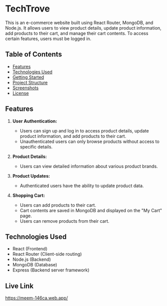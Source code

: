 # TechTrove

This is an e-commerce website built using React Router, MongoDB, and Node.js. It allows users to view product details, update product information, add products to their cart, and manage their cart contents. To access certain features, users must be logged in.

## Table of Contents

- [Features](#features)
- [Technologies Used](#technologies-used)
- [Getting Started](#getting-started)
- [Project Structure](#project-structure)
- [Screenshots](#screenshots)
- [License](#license)

## Features

1. **User Authentication:**
   - Users can sign up and log in to access product details, update product information, and add products to their cart.
   - Unauthenticated users can only browse products without access to specific details.

2. **Product Details:**
   - Users can view detailed information about various product brands.

3. **Product Updates:**
   - Authenticated users have the ability to update product data.

4. **Shopping Cart:**
   - Users can add products to their cart.
   - Cart contents are saved in MongoDB and displayed on the "My Cart" page.
   - Users can remove products from their cart.

## Technologies Used

- React (Frontend)
- React Router (Client-side routing)
- Node.js (Backend)
- MongoDB (Database)
- Express (Backend server framework)

## Live Link
https://meem-146ca.web.app/ 


